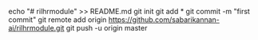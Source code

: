 echo "# rilhrmodule" >> README.md
git init
git add *
git commit -m "first commit"
git remote add origin https://github.com/sabarikannan-ai/rilhrmodule.git
git push -u origin master